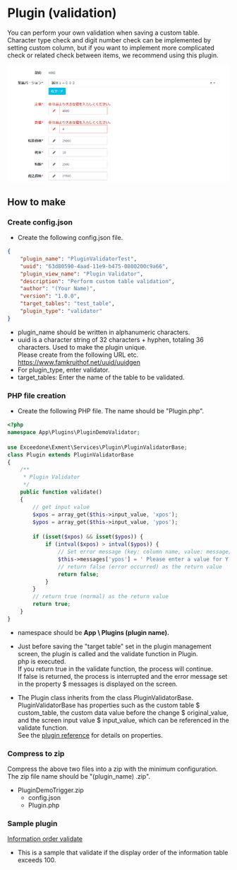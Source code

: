 # Plugin (validation)
You can perform your own validation when saving a custom table.  
Character type check and digit number check can be implemented by setting custom column, but if you want to implement more complicated check or related check between items, we recommend using this plugin.  

![validation plugin example](img/plugin/plugin_validate1.png)   

## How to make

### Create config.json
- Create the following config.json file.  

~~~ json
{
    "plugin_name": "PluginValidatorTest",
    "uuid": "63d80590-4aad-11e9-b475-0800200c9a66",
    "plugin_view_name": "Plugin Validator",
    "description": "Perform custom table validation",
    "author": "(Your Name)",
    "version": "1.0.0",
    "target_tables": "test_table",
    "plugin_type": "validator"
}
~~~

- plugin_name should be written in alphanumeric characters.  
- uuid is a character string of 32 characters + hyphen, totaling 36 characters. Used to make the plugin unique.  
Please create from the following URL etc.  
https://www.famkruithof.net/uuid/uuidgen
- For plugin_type, enter validator.  
- target_tables: Enter the name of the table to be validated.


### PHP file creation
- Create the following PHP file. The name should be "Plugin.php".  

~~~ php
<?php
namespace App\Plugins\PluginDemoValidator;

use Exceedone\Exment\Services\Plugin\PluginValidatorBase;
class Plugin extends PluginValidatorBase
{
    /**
     * Plugin Validator
     */
    public function validate()
    {
        // get input value
        $xpos = array_get($this->input_value, 'xpos');
        $ypos = array_get($this->input_value, 'ypos');

        if (isset($xpos) && isset($ypos)) {
            if (intval($xpos) > intval($ypos)) {
                // Set error message (key: column name, value: message)
                $this->messages['ypos'] = ' Please enter a value for Y greater than X.';;
                // return false (error occurred) as the return value
                return false;
            }
        }
        // return true (normal) as the return value
        return true;
    }
}
~~~
- namespace should be **App \ Plugins (plugin name).**

- Just before saving the "target table" set in the plugin management screen, the plugin is called and the validate function in Plugin.  
php is executed.  
If you return true in the validate function, the process will continue.  
If false is returned, the process is interrupted and the error message set in the property $ messages is displayed on the screen.  

- The Plugin class inherits from the class PluginValidatorBase.  
PluginValidatorBase has properties such as the custom table $ custom_table, the custom data value before the change $ original_value, and the screen input value $ input_value, which can be referenced in the validate function.  
See the [plugin reference](/plugin_reference.md) for details on properties.

### Compress to zip
Compress the above two files into a zip with the minimum configuration.  
The zip file name should be "(plugin_name) .zip".  
- PluginDemoTrigger.zip
    - config.json
    - Plugin.php

### Sample plugin
[Information order validate](https://github.com/exment-git/plugin-sample/tree/main/validation/PluginValidatorTest)  
- This is a sample that validate if the display order of the information table exceeds 100.  
